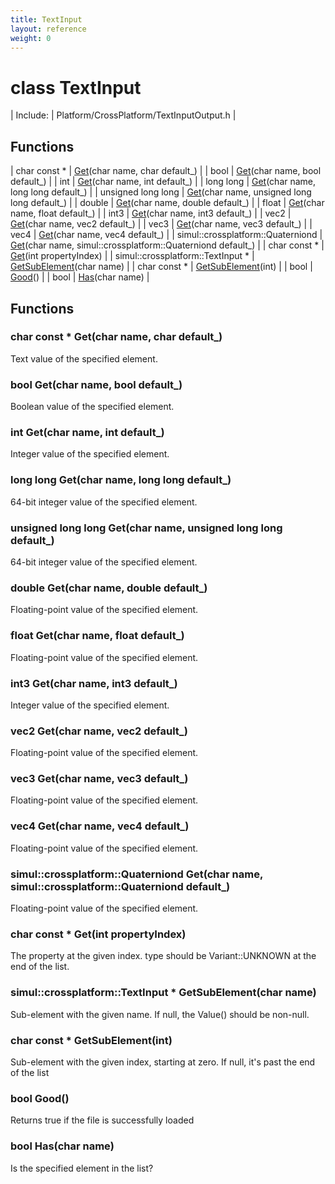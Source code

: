 ```yaml
---
title: TextInput
layout: reference
weight: 0
---
```

class TextInput
===

| Include: | Platform/CrossPlatform/TextInputOutput.h |



Functions
---

| char  const * | [Get](#Get)(char name, char default_) |
| bool | [Get](#Get)(char name, bool default_) |
| int | [Get](#Get)(char name, int default_) |
| long long | [Get](#Get)(char name, long long default_) |
| unsigned long long | [Get](#Get)(char name, unsigned long long default_) |
| double | [Get](#Get)(char name, double default_) |
| float | [Get](#Get)(char name, float default_) |
| int3 | [Get](#Get)(char name, int3 default_) |
| vec2 | [Get](#Get)(char name, vec2 default_) |
| vec3 | [Get](#Get)(char name, vec3 default_) |
| vec4 | [Get](#Get)(char name, vec4 default_) |
| simul::crossplatform::Quaterniond | [Get](#Get)(char name, simul::crossplatform::Quaterniond default_) |
| char  const * | [Get](#Get)(int propertyIndex) |
| simul::crossplatform::TextInput * | [GetSubElement](#GetSubElement)(char name) |
| char  const * | [GetSubElement](#GetSubElement)(int) |
| bool | [Good](#Good)() |
| bool | [Has](#Has)(char name) |


Functions
---
<a name="Get"></a>
### char  const * Get(char name, char default_)
Text value of the specified element.
<a name="Get"></a>
### bool Get(char name, bool default_)
Boolean value of the specified element.
<a name="Get"></a>
### int Get(char name, int default_)
Integer value of the specified element.
<a name="Get"></a>
### long long Get(char name, long long default_)
64-bit integer value of the specified element.
<a name="Get"></a>
### unsigned long long Get(char name, unsigned long long default_)
64-bit integer value of the specified element.
<a name="Get"></a>
### double Get(char name, double default_)
Floating-point value of the specified element.
<a name="Get"></a>
### float Get(char name, float default_)
Floating-point value of the specified element.
<a name="Get"></a>
### int3 Get(char name, int3 default_)
Integer value of the specified element.
<a name="Get"></a>
### vec2 Get(char name, vec2 default_)
Floating-point value of the specified element.
<a name="Get"></a>
### vec3 Get(char name, vec3 default_)
Floating-point value of the specified element.
<a name="Get"></a>
### vec4 Get(char name, vec4 default_)
Floating-point value of the specified element.
<a name="Get"></a>
### simul::crossplatform::Quaterniond Get(char name, simul::crossplatform::Quaterniond default_)
Floating-point value of the specified element.
<a name="Get"></a>
### char  const * Get(int propertyIndex)
The property at the given index. type should be Variant::UNKNOWN at the end of the list.
<a name="GetSubElement"></a>
### simul::crossplatform::TextInput * GetSubElement(char name)
Sub-element with the given name. If null, the Value() should be non-null.
<a name="GetSubElement"></a>
### char  const * GetSubElement(int)
Sub-element with the given index, starting at zero. If null, it's past the end of the list
<a name="Good"></a>
### bool Good()
Returns true if the file is successfully loaded
<a name="Has"></a>
### bool Has(char name)
Is the specified element in the list?

